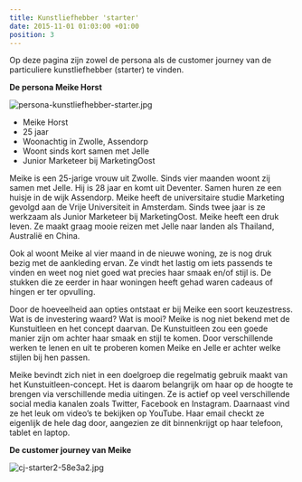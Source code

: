 ```yaml
---
title: Kunstliefhebber 'starter'
date: 2015-11-01 01:03:00 +01:00
position: 3
---
```


Op deze pagina zijn zowel de persona als de customer journey van de particuliere kunstliefhebber (starter) te vinden. 

**De persona Meike Horst**

![persona-kunstliefhebber-starter.jpg](/uploads/persona-kunstliefhebber-starter.jpg)

* Meike Horst
* 25 jaar 
* Woonachtig in Zwolle, Assendorp 
* Woont sinds kort samen met Jelle
* Junior Marketeer bij MarketingOost

Meike is een 25-jarige vrouw uit Zwolle. Sinds vier maanden woont zij samen met Jelle. Hij is 28 jaar en komt uit Deventer. Samen huren ze een huisje in de wijk Assendorp. Meike heeft de universitaire studie Marketing gevolgd aan de Vrije Universiteit in Amsterdam. Sinds twee jaar is ze werkzaam als Junior Marketeer bij MarketingOost. 
Meike heeft een druk leven. Ze maakt graag mooie reizen met Jelle naar landen als Thailand, Australië en China. 

Ook al woont Meike al vier maand in de nieuwe woning, ze is nog druk bezig met de aankleding ervan. Ze vindt het lastig om iets passends te vinden en weet nog niet goed wat precies haar smaak en/of stijl is. De stukken die ze eerder in haar woningen heeft gehad waren cadeaus of hingen er ter opvulling. 

Door de hoeveelheid aan opties ontstaat er bij Meike een soort keuzestress. Wat is de investering waard? Wat is mooi? Meike is nog niet bekend met de Kunstuitleen en het concept daarvan. De Kunstuitleen zou een goede manier zijn om achter haar smaak en stijl te komen. Door verschillende werken te lenen en uit te proberen komen Meike en Jelle er achter welke stijlen bij hen passen. 

Meike bevindt zich niet in een doelgroep die regelmatig gebruik maakt van het Kunstuitleen-concept. Het is daarom belangrijk om haar op de hoogte te brengen via verschillende media uitingen. Ze is actief op veel verschillende social media kanalen zoals Twitter, Facebook en Instagram. Daarnaast vind ze het leuk om video’s te bekijken op YouTube. Haar email checkt ze eigenlijk de hele dag door, aangezien ze dit binnenkrijgt op haar telefoon, tablet en laptop. 

**De customer journey van Meike**

![cj-starter2-58e3a2.jpg](/uploads/cj-starter2-58e3a2.jpg)